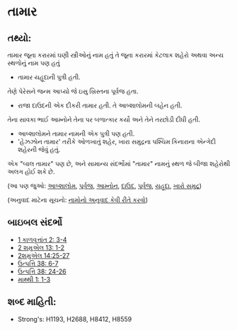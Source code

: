 # તામાર 

## તથ્યો: 

તામાર જૂના કરારમાં ઘણી સ્ત્રીઓનું નામ હતું
તે જૂના કરારમાં કેટલાક શહેરો અથવા અન્ય સ્થળોનું નામ પણ હતું

* તામાર યહૂદાની પુત્રી હતી.

તેણે પેરેસને જન્મ આપ્યો જે ઇસુ ખ્રિસ્તના પૂર્વજ હતા.

* રાજા દાઉદની એક દીકરી તામાર હતી. તે આબ્શાલોમની બહેન હતી.

તેના સાવકા ભાઈ આમ્નોને તેના પર બળાત્કાર કર્યો અને તેને તરછોડી દીધી હતી.

* આબ્શાલોમને તામાર નામની એક પુત્રી પણ હતી.
* 'હેઝઝોન તામાર' તરીકે ઓળખાતું શહેર, ખારા સમુદ્રના પશ્ચિમ કિનારાના એન્ગેદી શહેરની જેવું હતું.

એક "બાલ તામાર" પણ છે, અને સામાન્ય સંદર્ભોમાં "તામાર" નામનું સ્થળ જે બીજા શહેરોથી અલગ હોઈ શકે છે.

(આ પણ જુઓ: [આબ્શાલોમ](../names/absalom.md), [પૂર્વજ](../other/father.md), [આમ્નોન](../names/amnon.md), [દાઉદ](../names/david.md), [પૂર્વજ](../other/father.md), [યહૂદા](../names/judah.md), [ખારો સમુદ્ર](../names/saltsea.md))

(અનુવાદ માટેના સૂચનો: [નામોનો અનુવાદ કેવી રીતે કરવો](rc://gu/ta/man/translate/translate-names))

## બાઇબલ સંદર્ભો 

* [1 કાળવૃત્તાંત 2: 3-4](rc://gu/tn/help/1ch/02/03)
* [2 શમુએલ 13: 1-2](rc://gu/tn/help/2sa/13/01)
* [2શમુએલ 14:25-27](rc://gu/tn/help/2sa/14/25)
* [ઉત્પત્તિ 38: 6-7](rc://gu/tn/help/gen/38/06)
* [ઉત્પત્તિ 38: 24-26](rc://gu/tn/help/gen/38/24)
* [માથ્થી 1: 1-3](rc://gu/tn/help/mat/01/01)

## શબ્દ માહિતી: 

* Strong's: H1193, H2688, H8412, H8559
